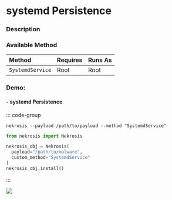 # systemd Persistence

### Description

### Available Method

| Method                   | Requires      | Runs As      |
|:-------------------------|:--------------|:-------------|
| `SystemdService`         | Root          | Root         |

### Demo:

#### - systemd Persistence

::: code-group

```shell [Command Line]
nekrosis --payload /path/to/payload --method "SystemdService"
```

```python [Python API]
from nekrosis import Nekrosis

nekrosis_obj = Nekrosis(
  payload="/path/to/malware",
  custom_method="SystemdService"
)
nekrosis_obj.install()
```

:::


![](/public/Linux%20Persistence%20Methods/systemd.png)